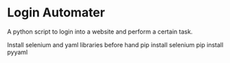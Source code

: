 # Login Automater
A python script to login into a website and perform a certain task.


Install selenium and yaml libraries before hand
 pip install selenium
 pip install pyyaml
  
